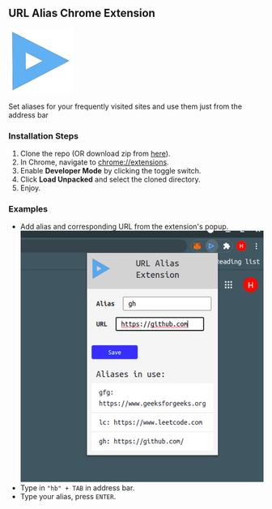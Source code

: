 ## URL Alias Chrome Extension

![logo](icons/logo128.png)

Set aliases for your frequently visited sites and use them just from the address bar

### Installation Steps
1. Clone the repo (OR download zip from [here](https://github.com/hrishibawane/url-alias-chrome-extension/releases/download/1.0/alias_ext.zip)).
2. In Chrome, navigate to [chrome://extensions](chrome://extensions).
3. Enable **Developer Mode** by clicking the toggle switch.
4. Click **Load Unpacked** and select the cloned directory.
5. Enjoy.

### Examples
- Add alias and corresponding URL from the extension's popup.
![popup](screenshots/popup_img.png)
- Type in ```"hb" + TAB``` in address bar.
- Type your alias, press ```ENTER```.
